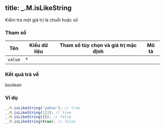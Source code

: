title: _.M.isLikeString
-----

Kiểm tra một giá trị là chuỗi hoặc số

### Tham số
<table class="table table-striped">
    <thead>
    <tr>
        <th>Tên</th>
        <th>Kiểu dữ liệu</th>
        <th>Tham số tùy chọn và giá trị mặc định</th>
        <th>Mô tả</th>
    </tr>
    </thead>
    <tbody>
    <tr>
        <td><code>value</code></td>
        <td>*</td>
        <td></td>
        <td></td>
    </tr>
    </tbody>
</table>

### Kết quả trả về
<dl class="dl-horizontal">
    <dt>boolean</dt><dd></dd>
</dl>

### Ví dụ
```js
_.M.isLikeString('yahoo'); // true
_.M.isLikeString(123); // true
_.M.isLikeString({}); // false
_.M.isLikeString(true); // false
```